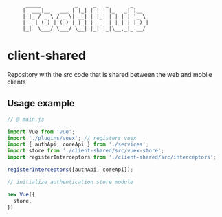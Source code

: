                                                        
          _____           _     _   _       _          
         |  ___|__   ___ | |_| | | | |_   _| |__       
         | |_ / _ \ / _ \| __| | |_| | | | | '_ \      
         |  _| (_) | (_) | |_| |  _  | |_| | |_) |     
         |_|  \___/ \___/ \__| |_| |_|\__,_|_.__/      
                                                       

# client-shared

Repository with the src code that is shared between the web and mobile clients


## Usage example

```javascript
// @ main.js

import Vue from 'vue';
import './plugins/vuex'; // registers vuex
import { authApi, coreApi } from './services'; 
import store from './client-shared/src/vuex-store';
import registerInterceptors from './client-shared/src/interceptors';

registerInterceptors([authApi, coreApi]);

// initialize authentication store module

new Vue({
  store,
})


```
